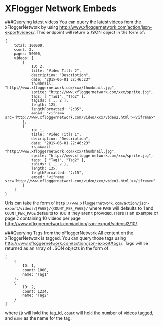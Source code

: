 # XFlogger Network Embeds


###Querying latest videos
You can query the latest videos from the xFloggerNetwork by using http://www.xfloggernetwork.com/action/json-export/videos/. This endpoint will return a JSON object in the form of:

    {
        total: 100000,
        count: 2,
        pages: 50000,
        videos: [
            {
                ID: 2,
                title: "Video Title 2",
                description: "Description",
                date: "2015-06-01 22:46:23",
                thumbnail: "http://www.xfloggernetwork.com/xxx/thumbnail.jpg",
                sprite: "http://www.xfloggernetwork.com/xxx/sprite.jpg",
                tags: [ "Tag1", "Tag2" ],
                tagIds: [ 1, 2 ],
                length: 125,
                lengthFormatted: "2:05",
                embed: "<iframe src='http://www.xfloggernetwork.com/video/xxx/video2.html'></iframe>"
            },
            {
                ID: 1,
                title: "Video Title 1",
                description: "Description",
                date: "2015-06-01 22:46:23",
                thumbnail: "http://www.xfloggernetwork.com/xxx/thumbnail.jpg",
                sprite: "http://www.xfloggernetwork.com/xxx/sprite.jpg",
                tags: [ "Tag1", "Tag2" ],
                tagIds: [ 1, 2 ],
                length: 135,
                lengthFormatted: "2:15",
                embed: "<iframe src='http://www.xfloggernetwork.com/video/xxx/video1.html'></iframe>"
            }
        ]
    }

Urls can take the form of `http://www.xfloggernetwork.com/action/json-export/videos/{PAGE}/{COUNT_PER_PAGE}/` where `PAGE` will defaults to 1 and `COUNT_PER_PAGE` defaults to 100 if they aren't provided. Here is an example of page 2 containing 10 videos per page http://www.xfloggernetwork.com/action/json-export/videos/2/10/.

###Querying Tags from the xFloggerNetwork
All content on the xFloggerNetwork is tagged. You can query those tags using http://www.xfloggernetwork.com/action/json-export/tags/. Tags will be returned as an array of JSON objects in the form of:

    [
        {
            ID: 1,
            count: 1000,
            name: "Tag1"
        },
        {
            ID: 2,
            count: 1234,
            name: "Tag2"
        }
    ]
where `ID` will hold the tag_id, `count` will hold the number of videos tagged, and `name` as the name for the tag.

